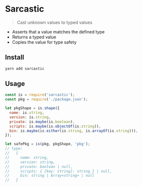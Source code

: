 # Sarcastic

> Cast unknown values to typed values

- Asserts that a value matches the defined type
- Returns a typed value
- Copies the value for type safety

## Install

```sh
yarn add sarcastic
```

## Usage

```js
const is = require('sarcastic');
const pkg = require('./package.json');

let pkgShape = is.shape({
  name: is.string,
  version: is.string,
  private: is.maybe(is.boolean),
  scripts: is.maybe(is.objectOf(is.string)),
  bin: is.maybe(is.either(is.string, is.arrayOf(is.string))),
});

let safePkg = is(pkg, pkgShape, 'pkg');
// type:
//   {
//     name: string,
//     version: string,
//     private: boolean | null,
//     scripts: { [key: string]: string } | null,
//     bin: string | Array<string> | null
//   }
```
